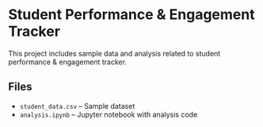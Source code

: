 # Student Performance & Engagement Tracker

This project includes sample data and analysis related to student performance & engagement tracker.

## Files
- `student_data.csv` – Sample dataset
- `analysis.ipynb` – Jupyter notebook with analysis code
